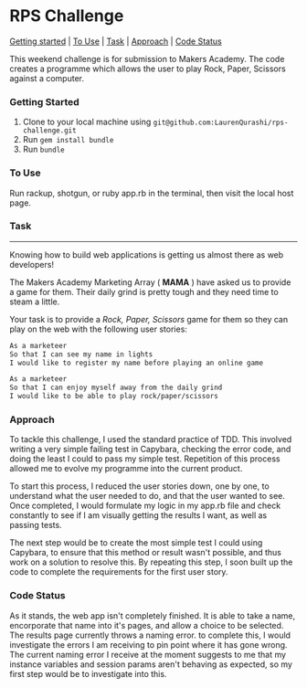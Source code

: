 
# RPS Challenge

[Getting started](#getting-started) | [To Use](#To-Use) | [Task](#Task) | [Approach](#Approach) |
[Code Status](#Code-Status)

This weekend challenge is for submission to Makers Academy. The code creates a
programme which allows the user to play Rock, Paper, Scissors against a computer. 

### Getting Started
1. Clone to your local machine using
  `git@github.com:LaurenQurashi/rps-challenge.git`
2. Run `gem install bundle`
3. Run `bundle`

### To Use
Run rackup, shotgun, or ruby app.rb in the terminal, then visit the local host page. 

### Task
-----
Knowing how to build web applications is getting us almost there as web developers!

The Makers Academy Marketing Array ( **MAMA** ) have asked us to provide a game for them. Their daily grind is pretty tough and they need time to steam a little.

Your task is to provide a _Rock, Paper, Scissors_ game for them so they can play on the web with the following user stories:

```sh
As a marketeer
So that I can see my name in lights
I would like to register my name before playing an online game

As a marketeer
So that I can enjoy myself away from the daily grind
I would like to be able to play rock/paper/scissors
```

### Approach

To tackle this challenge, I used the standard practice of TDD. This involved
writing a very simple failing test in Capybara, checking the error code, and doing the least
I could to pass my simple test. Repetition of this process allowed me to evolve
my programme into the current product.

To start this process, I reduced the user stories down, one by one, to understand what
the user needed to do, and that the user wanted to see. Once
completed, I would formulate my logic in my app.rb file and check constantly
to see if I am visually getting the results I want, as well as passing tests.

The next step would be to create the most simple test I could using Capybara, to
ensure that this method or result wasn't possible, and thus work on a solution to resolve
this. By repeating this step, I soon built up the code to complete the
requirements for the first user story.

### Code Status

As it stands, the web app isn't completely finished. It is able to take a name, encorporate that name 
into it's pages, and allow a choice to be selected. The results page currently throws a naming error. 
to complete this, I would investigate the errors I am receiving to pin point where it has gone wrong. 
The current naming error I receive at the moment suggests to me that my instance variables and session params
aren't behaving as expected, so my first step would be to investigate into this. 



